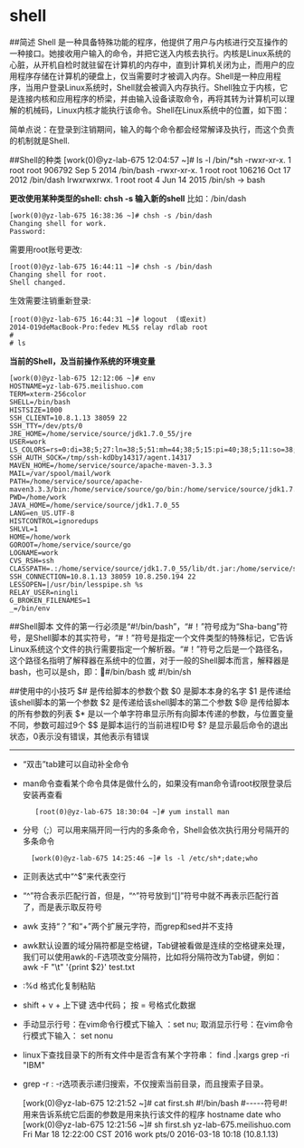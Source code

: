 # shell
##简述
Shell 是一种具备特殊功能的程序，他提供了用户与内核进行交互操作的一种接口。她接收用户输入的命令，并把它送入内核去执行。内核是Linux系统的心脏，从开机自检时就驻留在计算机的内存中，直到计算机关闭为止，而用户的应用程序存储在计算机的硬盘上，仅当需要时才被调入内存。Shell是一种应用程序，当用户登录Linux系统时，Shell就会被调入内存执行。Shell独立于内核，它是连接内核和应用程序的桥梁，并由输入设备读取命令，再将其转为计算机可以理解的机械码，Linux内核才能执行该命令。Shell在Linux系统中的位置，如下图：

简单点说：在登录到注销期间，输入的每个命令都会经常解译及执行，而这个负责的机制就是Shell.

##Shell的种类
	  [work(0)@yz-lab-675 12:04:57 ~]# ls -l /bin/*sh
	  -rwxr-xr-x. 1 root root 906792 Sep  5  2014 /bin/bash
	  -rwxr-xr-x. 1 root root 106216 Oct 17  2012 /bin/dash
	  lrwxrwxrwx. 1 root root      4 Jun 14  2015 /bin/sh -> bash

**更改使用某种类型的shell:**
**chsh -s 输入新的shell** 		比如：/bin/dash
		       
	[work(0)@yz-lab-675 16:38:36 ~]# chsh -s /bin/dash
	Changing shell for work.
	Password: 
需要用root账号更改:
	
	[root(0)@yz-lab-675 16:44:11 ~]# chsh -s /bin/dash
	Changing shell for root.
	Shell changed. 
生效需要注销重新登录:

	[root(0)@yz-lab-675 16:44:31 ~]# logout  (或exit)
	2014-019deMacBook-Pro:fedev MLS$ relay rdlab root
	# 
	# ls 

**当前的Shell，及当前操作系统的环境变量**

	[work(0)@yz-lab-675 12:12:06 ~]# env
	HOSTNAME=yz-lab-675.meilishuo.com
	TERM=xterm-256color
	SHELL=/bin/bash
	HISTSIZE=1000
	SSH_CLIENT=10.8.1.13 38059 22
	SSH_TTY=/dev/pts/0
	JRE_HOME=/home/service/source/jdk1.7.0_55/jre
	USER=work
	LS_COLORS=rs=0:di=38;5;27:ln=38;5;51:mh=44;38;5;15:pi=40;38;5;11:so=38;5;13:do=38;5;5:bd=48;5;232;38;5;11:cd=48;5;232;38;5;3:or=48;5;232;38;5;9:mi=05;48;5;232;38;5;15:su=48;5;196;38;5;15:sg=48;5;11;38;5;16:ca=48;5;196;38;5;226:tw=48;5;10;38;5;16:ow=48;5;10;38;5;21:st=48;5;21;38;5;15:ex=38;5;34:*.tar=38;5;9:*.tgz=38;5;9:*.arj=38;5;9:*.taz=38;5;9:*.lzh=38;5;9:*.lzma=38;5;9:*.tlz=38;5;9:*.txz=38;5;9:*.zip=38;5;9:*.z=38;5;9:*.Z=38;5;9:*.dz=38;5;9:*.gz=38;5;9:*.lz=38;5;9:*.xz=38;5;9:*.bz2=38;5;9:*.tbz=38;5;9:*.tbz2=38;5;9:*.bz=38;5;9:*.tz=38;5;9:*.deb=38;5;9:*.rpm=38;5;9:*.jar=38;5;9:*.rar=38;5;9:*.ace=38;5;9:*.zoo=38;5;9:*.cpio=38;5;9:*.7z=38;5;9:*.rz=38;5;9:*.jpg=38;5;13:*.jpeg=38;5;13:*.gif=38;5;13:*.bmp=38;5;13:*.pbm=38;5;13:*.pgm=38;5;13:*.ppm=38;5;13:*.tga=38;5;13:*.xbm=38;5;13:*.xpm=38;5;13:*.tif=38;5;13:*.tiff=38;5;13:*.png=38;5;13:*.svg=38;5;13:*.svgz=38;5;13:*.mng=38;5;13:*.pcx=38;5;13:*.mov=38;5;13:*.mpg=38;5;13:*.mpeg=38;5;13:*.m2v=38;5;13:*.mkv=38;5;13:*.ogm=38;5;13:*.mp4=38;5;13:*.m4v=38;5;13:*.mp4v=38;5;13:*.vob=38;5;13:*.qt=38;5;13:*.nuv=38;5;13:*.wmv=38;5;13:*.asf=38;5;13:*.rm=38;5;13:*.rmvb=38;5;13:*.flc=38;5;13:*.avi=38;5;13:*.fli=38;5;13:*.flv=38;5;13:*.gl=38;5;13:*.dl=38;5;13:*.xcf=38;5;13:*.xwd=38;5;13:*.yuv=38;5;13:*.cgm=38;5;13:*.emf=38;5;13:*.axv=38;5;13:*.anx=38;5;13:*.ogv=38;5;13:*.ogx=38;5;13:*.aac=38;5;45:*.au=38;5;45:*.flac=38;5;45:*.mid=38;5;45:*.midi=38;5;45:*.mka=38;5;45:*.mp3=38;5;45:*.mpc=38;5;45:*.ogg=38;5;45:*.ra=38;5;45:*.wav=38;5;45:*.axa=38;5;45:*.oga=38;5;45:*.spx=38;5;45:*.xspf=38;5;45:
	SSH_AUTH_SOCK=/tmp/ssh-kdDby14317/agent.14317
	MAVEN_HOME=/home/service/source/apache-maven-3.3.3
	MAIL=/var/spool/mail/work
	PATH=/home/service/source/apache-maven3.3.3/bin:/home/service/source/go/bin:/home/service/source/jdk1.7.0_55/bin:/usr/local/bin:/bin:/usr/bin:/usr/local/sbin:/usr/sbin:/sbin:/home/work/bin
	PWD=/home/work
	JAVA_HOME=/home/service/source/jdk1.7.0_55
	LANG=en_US.UTF-8
	HISTCONTROL=ignoredups
	SHLVL=1
	HOME=/home/work
	GOROOT=/home/service/source/go
	LOGNAME=work
	CVS_RSH=ssh
	CLASSPATH=.:/home/service/source/jdk1.7.0_55/lib/dt.jar:/home/service/source/jdk1.7.0_55/lib/tools.jar
	SSH_CONNECTION=10.8.1.13 38059 10.8.250.194 22
	LESSOPEN=|/usr/bin/lesspipe.sh %s
	RELAY_USER=ningli
	G_BROKEN_FILENAMES=1
	_=/bin/env 

##Shell脚本
文件的第一行必须是“#!/bin/bash”，“#！”符号成为“Sha-bang”符号，是Shell脚本的其实符号，“#！”符号是指定一个文件类型的特殊标记，它告诉Linux系统这个文件的执行需要指定一个解析器。“#！”符号之后是一个路径名，这个路径名指明了解释器在系统中的位置，对于一般的Shell脚本而言，解释器是bash，也可以是sh，即：#/bin/bash 
或 #!/bin/sh

##使用中的小技巧
$# 是传给脚本的参数个数
$0 是脚本本身的名字
$1 是传递给该shell脚本的第一个参数
$2 是传递给该shell脚本的第二个参数
$@ 是传给脚本的所有参数的列表
$* 是以一个单字符串显示所有向脚本传递的参数，与位置变量不同，参数可超过9个
$$ 是脚本运行的当前进程ID号
$? 是显示最后命令的退出状态，0表示没有错误，其他表示有错误


----------

 - “双击”tab建可以自动补全命令
 - man命令查看某个命令具体是做什么的，如果没有man命令请root权限登录后安装再查看
 
		  [root(0)@yz-lab-675 18:30:04 ~]# yum install man
 - 分号（;）可以用来隔开同一行内的多条命令，Shell会依次执行用分号隔开的多条命令
 
		 [work(0)@yz-lab-675 14:25:46 ~]# ls -l /etc/sh*;date;who
 - 正则表达式中“^$”来代表空行
 - “^”符合表示匹配行首，但是，“^”符号放到“[]”符号中就不再表示匹配行首了，而是表示取反符号
 - awk 支持“？”和“+”两个扩展元字符，而grep和sed并不支持
 - awk默认设置的域分隔符都是空格键，Tab键被看做是连续的空格键来处理，我们可以使用awk的-F选项改变分隔符，比如将分隔符改为Tab键，例如： awk  -F  "\t"  '{print $2}'  test.txt
 - :%d 格式化复制粘贴
 - shift + v + 上下键 选中代码； 按 = 号格式化数据
 - 手动显示行号：在vim命令行模式下输入  ：set nu; 取消显示行号：在vim命令行模式下输入：  set nonu
 - linux下查找目录下的所有文件中是否含有某个字符串： find .|xargs grep -ri "IBM"
 - grep -r : -r选项表示递归搜索，不仅搜索当前目录，而且搜索子目录。




	[work(0)@yz-lab-675 12:21:52 ~]# cat first.sh
	#!/bin/bash  #-----符号#!用来告诉系统它后面的参数是用来执行该文件的程序
	hostname
	date
	who
	[work(0)@yz-lab-675 12:21:56 ~]# sh first.sh 
	yz-lab-675.meilishuo.com
	Fri Mar 18 12:22:00 CST 2016
	work     pts/0        2016-03-18 10:18 (10.8.1.13)
